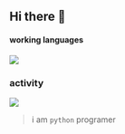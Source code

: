 ## Hi there 👋



#### working languages
<img src="https://github-readme-stats.vercel.app/api/top-langs/?username=pourkahnouji&hide_progress=false" />

### activity
<img src="https://github-readme-stats.vercel.app/api?username=pourkahnouji&show_icons=true&theme=radical" />


> i am `python` programer 

